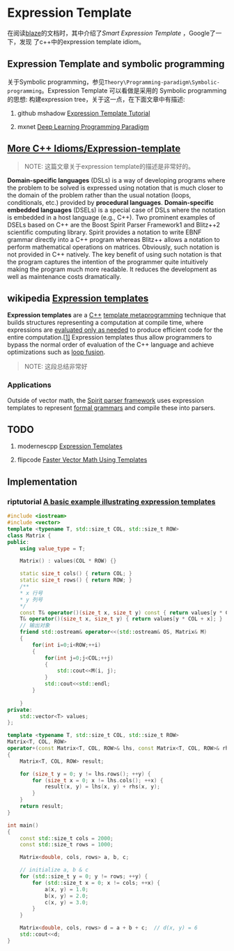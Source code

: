 # Expression Template

在阅读[blaze](https://bitbucket.org/blaze-lib/blaze/src/master/)的文档时，其中介绍了*Smart Expression Template* ，Google了一下，发现 了c++中的expression template idiom。

## Expression Template and symbolic programming

关于Symbolic programming，参见`Theory\Programming-paradigm\Symbolic-programming`。Expression Template 可以看做是采用的 Symbolic programming的思想: 构建expression tree，关于这一点，在下面文章中有描述:

1) github mshadow [Expression Template Tutorial](https://github.com/dmlc/mshadow/blob/master/guide/exp-template/README.md)

2) mxnet [Deep Learning Programming Paradigm](https://mxnet.apache.org/versions/master/api/architecture/program_model)

## [More C++ Idioms/Expression-template](https://en.wikibooks.org/wiki/More_C%2B%2B_Idioms/Expression-template)

> NOTE: 这篇文章关于expression template的描述是非常好的。

**Domain-specific languages** (DSLs) is a way of developing programs where the problem to be solved is expressed using notation that is much closer to the domain of the problem rather than the usual notation (loops, conditionals, etc.) provided by **procedural languages**. **Domain-specific embedded languages** (DSELs) is a special case of DSLs where the notation is embedded in a host language (e.g., C++). Two prominent examples of DSELs based on C++ are the Boost Spirit Parser Framework1 and Blitz++2 scientific computing library. Spirit provides a notation to write EBNF grammar directly into a C++ program whereas Blitz++ allows a notation to perform mathematical operations on matrices. Obviously, such notation is not provided in C++ natively. The key benefit of using such notation is that the program captures the intention of the programmer quite intuitively making the program much more readable. It reduces the development as well as maintenance costs
dramatically.



## wikipedia [Expression templates](https://en.wikipedia.org/wiki/Expression_templates)

**Expression templates** are a [C++](https://en.wikipedia.org/wiki/C%2B%2B) [template metaprogramming](https://en.wikipedia.org/wiki/Template_metaprogramming) technique that builds structures representing a computation at compile time, where expressions are [evaluated only as needed](https://en.wikipedia.org/wiki/Lazy_evaluation) to produce efficient code for the entire computation.[[1\]](https://en.wikipedia.org/wiki/Expression_templates#cite_note-matsuzaki-1) Expression templates thus allow programmers to bypass the normal order of evaluation of the C++ language and achieve optimizations such as [loop fusion](https://en.wikipedia.org/wiki/Loop_fusion).

> NOTE: 这段总结非常好

### Applications

Outside of vector math, the [Spirit parser framework](https://en.wikipedia.org/wiki/Spirit_parser_framework) uses expression templates to represent [formal grammars](https://en.wikipedia.org/wiki/Formal_grammar) and compile these into parsers.

## TODO

1) modernescpp [Expression Templates](https://www.modernescpp.com/index.php/expression-templates)

2) flipcode [Faster Vector Math Using Templates](https://www.flipcode.com/archives/Faster_Vector_Math_Using_Templates.shtml)

## Implementation

### riptutorial [A basic example illustrating expression templates](https://riptutorial.com/cplusplus/example/19992/a-basic-example-illustrating-expression-templates)



```c++
#include <iostream>
#include <vector>
template <typename T, std::size_t COL, std::size_t ROW>
class Matrix {
public:
    using value_type = T;

    Matrix() : values(COL * ROW) {}

    static size_t cols() { return COL; }
    static size_t rows() { return ROW; }
	/**
	* x 行号
	* y 列号
	*/
    const T& operator()(size_t x, size_t y) const { return values[y * COL + x]; }
    T& operator()(size_t x, size_t y) { return values[y * COL + x]; }
    // 输出对象
	friend std::ostream& operator<<(std::ostream& OS, Matrix& M)
    {
        for(int i=0;i<ROW;++i)
        {
            for(int j=0;j<COL;++j)
            {
             	std::cout<<M(i, j);
            }
            std::cout<<std::endl;
        }
            
    }
private:
    std::vector<T> values;
};

template <typename T, std::size_t COL, std::size_t ROW>
Matrix<T, COL, ROW>
operator+(const Matrix<T, COL, ROW>& lhs, const Matrix<T, COL, ROW>& rhs)
{
    Matrix<T, COL, ROW> result;

    for (size_t y = 0; y != lhs.rows(); ++y) {
        for (size_t x = 0; x != lhs.cols(); ++x) {
            result(x, y) = lhs(x, y) + rhs(x, y);
        }
    }
    return result;
}

int main()
{
    const std::size_t cols = 2000;
    const std::size_t rows = 1000;

    Matrix<double, cols, rows> a, b, c;

    // initialize a, b & c
    for (std::size_t y = 0; y != rows; ++y) {
        for (std::size_t x = 0; x != cols; ++x) {
            a(x, y) = 1.0;
            b(x, y) = 2.0;
            c(x, y) = 3.0;
        }
    }  

    Matrix<double, cols, rows> d = a + b + c;  // d(x, y) = 6 
    std::cout<<d;
}

```

